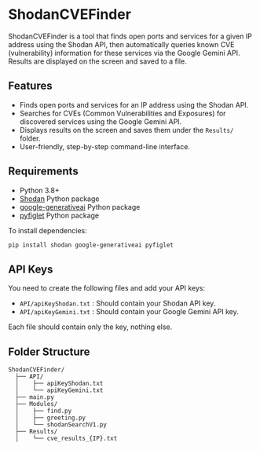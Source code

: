 # ShodanCVEFinder

ShodanCVEFinder is a tool that finds open ports and services for a given IP address using the Shodan API, then automatically queries known CVE (vulnerability) information for these services via the Google Gemini API. Results are displayed on the screen and saved to a file.

## Features
- Finds open ports and services for an IP address using the Shodan API.
- Searches for CVEs (Common Vulnerabilities and Exposures) for discovered services using the Google Gemini API.
- Displays results on the screen and saves them under the `Results/` folder.
- User-friendly, step-by-step command-line interface.

## Requirements
- Python 3.8+
- [Shodan](https://pypi.org/project/shodan/) Python package
- [google-generativeai](https://pypi.org/project/google-generativeai/) Python package
- [pyfiglet](https://pypi.org/project/pyfiglet/) Python package

To install dependencies:
```bash
pip install shodan google-generativeai pyfiglet
```

## API Keys
You need to create the following files and add your API keys:

- `API/apiKeyShodan.txt` : Should contain your Shodan API key.
- `API/apiKeyGemini.txt` : Should contain your Google Gemini API key.

Each file should contain only the key, nothing else.

## Folder Structure
```
ShodanCVEFinder/
  ├── API/
  │    ├── apiKeyShodan.txt
  │    └── apiKeyGemini.txt
  ├── main.py
  ├── Modules/
  │    ├── find.py
  │    ├── greeting.py
  │    └── shodanSearchV1.py
  ├── Results/
  │    └── cve_results_{IP}.txt
```